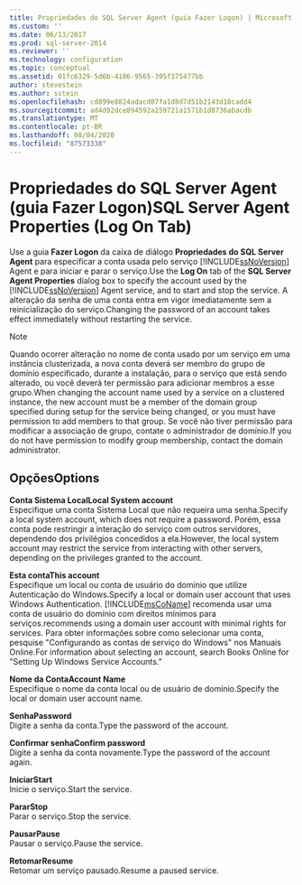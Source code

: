 ```yaml
---
title: Propriedades do SQL Server Agent (guia Fazer Logon) | Microsoft Docs
ms.custom: ''
ms.date: 06/13/2017
ms.prod: sql-server-2014
ms.reviewer: ''
ms.technology: configuration
ms.topic: conceptual
ms.assetid: 01fc6329-5d6b-4186-9565-395f375477bb
author: stevestein
ms.author: sstein
ms.openlocfilehash: cd899e8824adacd07fa1d8d7d51b2143d10cadd4
ms.sourcegitcommit: ad4d92dce894592a259721a1571b1d8736abacdb
ms.translationtype: MT
ms.contentlocale: pt-BR
ms.lasthandoff: 08/04/2020
ms.locfileid: "87573338"
---
```

# <a name="sql-server-agent-properties-log-on-tab"></a><span data-ttu-id="3cb59-102">Propriedades do SQL Server Agent (guia Fazer Logon)</span><span class="sxs-lookup"><span data-stu-id="3cb59-102">SQL Server Agent Properties (Log On Tab)</span></span>
  <span data-ttu-id="3cb59-103">Use a guia **Fazer Logon** da caixa de diálogo **Propriedades do SQL Server Agent** para especificar a conta usada pelo serviço [!INCLUDE[ssNoVersion](../../includes/ssnoversion-md.md)] Agent e para iniciar e parar o serviço.</span><span class="sxs-lookup"><span data-stu-id="3cb59-103">Use the **Log On** tab of the **SQL Server Agent Properties** dialog box to specify the account used by the [!INCLUDE[ssNoVersion](../../includes/ssnoversion-md.md)] Agent service, and to start and stop the service.</span></span> <span data-ttu-id="3cb59-104">A alteração da senha de uma conta entra em vigor imediatamente sem a reinicialização do serviço.</span><span class="sxs-lookup"><span data-stu-id="3cb59-104">Changing the password of an account takes effect immediately without restarting the service.</span></span>  
  
> [!NOTE]  
>  <span data-ttu-id="3cb59-105">Quando ocorrer alteração no nome de conta usado por um serviço em uma instância clusterizada, a nova conta deverá ser membro do grupo de domínio especificado, durante a instalação, para o serviço que está sendo alterado, ou você deverá ter permissão para adicionar membros a esse grupo.</span><span class="sxs-lookup"><span data-stu-id="3cb59-105">When changing the account name used by a service on a clustered instance, the new account must be a member of the domain group specified during setup for the service being changed, or you must have permission to add members to that group.</span></span> <span data-ttu-id="3cb59-106">Se você não tiver permissão para modificar a associação de grupo, contate o administrador de domínio.</span><span class="sxs-lookup"><span data-stu-id="3cb59-106">If you do not have permission to modify group membership, contact the domain administrator.</span></span>  
  
## <a name="options"></a><span data-ttu-id="3cb59-107">Opções</span><span class="sxs-lookup"><span data-stu-id="3cb59-107">Options</span></span>  
 <span data-ttu-id="3cb59-108">**Conta Sistema Local**</span><span class="sxs-lookup"><span data-stu-id="3cb59-108">**Local System account**</span></span>  
 <span data-ttu-id="3cb59-109">Especifique uma conta Sistema Local que não requeira uma senha.</span><span class="sxs-lookup"><span data-stu-id="3cb59-109">Specify a local system account, which does not require a password.</span></span> <span data-ttu-id="3cb59-110">Porém, essa conta pode restringir a interação do serviço com outros servidores, dependendo dos privilégios concedidos a ela.</span><span class="sxs-lookup"><span data-stu-id="3cb59-110">However, the local system account may restrict the service from interacting with other servers, depending on the privileges granted to the account.</span></span>  
  
 <span data-ttu-id="3cb59-111">**Esta conta**</span><span class="sxs-lookup"><span data-stu-id="3cb59-111">**This account**</span></span>  
 <span data-ttu-id="3cb59-112">Especifique um local ou conta de usuário do domínio que utilize Autenticação do Windows.</span><span class="sxs-lookup"><span data-stu-id="3cb59-112">Specify a local or domain user account that uses Windows Authentication.</span></span> [!INCLUDE[msCoName](../../includes/msconame-md.md)] <span data-ttu-id="3cb59-113">recomenda usar uma conta de usuário do domínio com direitos mínimos para serviços.</span><span class="sxs-lookup"><span data-stu-id="3cb59-113">recommends using a domain user account with minimal rights for services.</span></span> <span data-ttu-id="3cb59-114">Para obter informações sobre como selecionar uma conta, pesquise "Configurando as contas de serviço do Windows" nos Manuais Online.</span><span class="sxs-lookup"><span data-stu-id="3cb59-114">For information about selecting an account, search Books Online for "Setting Up Windows Service Accounts."</span></span>  
  
 <span data-ttu-id="3cb59-115">**Nome da Conta**</span><span class="sxs-lookup"><span data-stu-id="3cb59-115">**Account Name**</span></span>  
 <span data-ttu-id="3cb59-116">Especifique o nome da conta local ou de usuário de domínio.</span><span class="sxs-lookup"><span data-stu-id="3cb59-116">Specify the local or domain user account name.</span></span>  
  
 <span data-ttu-id="3cb59-117">**Senha**</span><span class="sxs-lookup"><span data-stu-id="3cb59-117">**Password**</span></span>  
 <span data-ttu-id="3cb59-118">Digite a senha da conta.</span><span class="sxs-lookup"><span data-stu-id="3cb59-118">Type the password of the account.</span></span>  
  
 <span data-ttu-id="3cb59-119">**Confirmar senha**</span><span class="sxs-lookup"><span data-stu-id="3cb59-119">**Confirm password**</span></span>  
 <span data-ttu-id="3cb59-120">Digite a senha da conta novamente.</span><span class="sxs-lookup"><span data-stu-id="3cb59-120">Type the password of the account again.</span></span>  
  
 <span data-ttu-id="3cb59-121">**Iniciar**</span><span class="sxs-lookup"><span data-stu-id="3cb59-121">**Start**</span></span>  
 <span data-ttu-id="3cb59-122">Inicie o serviço.</span><span class="sxs-lookup"><span data-stu-id="3cb59-122">Start the service.</span></span>  
  
 <span data-ttu-id="3cb59-123">**Parar**</span><span class="sxs-lookup"><span data-stu-id="3cb59-123">**Stop**</span></span>  
 <span data-ttu-id="3cb59-124">Parar o serviço.</span><span class="sxs-lookup"><span data-stu-id="3cb59-124">Stop the service.</span></span>  
  
 <span data-ttu-id="3cb59-125">**Pausar**</span><span class="sxs-lookup"><span data-stu-id="3cb59-125">**Pause**</span></span>  
 <span data-ttu-id="3cb59-126">Pausar o serviço.</span><span class="sxs-lookup"><span data-stu-id="3cb59-126">Pause the service.</span></span>  
  
 <span data-ttu-id="3cb59-127">**Retomar**</span><span class="sxs-lookup"><span data-stu-id="3cb59-127">**Resume**</span></span>  
 <span data-ttu-id="3cb59-128">Retomar um serviço pausado.</span><span class="sxs-lookup"><span data-stu-id="3cb59-128">Resume a paused service.</span></span>  
  
  
